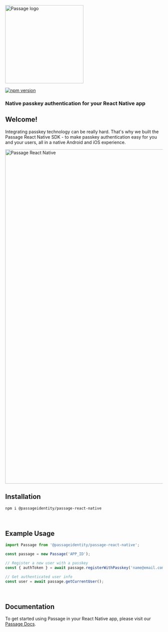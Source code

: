 <img src="https://storage.googleapis.com/passage-docs/passage-logo-gradient.svg" alt="Passage logo" style="width:250px;"/>

[![npm version](https://badge.fury.io/js/@passageidentity%2Fpassage-react-native.svg)](https://badge.fury.io/js/@passageidentity%2Fpassage-react-native)

### Native passkey authentication for your React Native app
## Welcome!
Integrating passkey technology can be really hard. That's why we built the Passage React Native SDK - to make passkey authentication easy for you and your users, all in a native Android and iOS experience.

<img width="1069" alt="Passage React Native" src="https://storage.googleapis.com/passage-docs/passage_react_native.png">

<br>

## Installation

```sh
npm i @passageidentity/passage-react-native
```
<br>

## Example Usage

```ts
import Passage from '@passageidentity/passage-react-native';

const passage = new Passage('APP_ID');

// Register a new user with a passkey
const { authToken } = await passage.registerWithPasskey('name@email.com');

// Get authenticated user info
const user = await passage.getCurrentUser();
```
<br>

## Documentation
To get started using Passage in your React Native app, please visit our [Passage Docs](https://docs.passage.id/mobile/cross-platform/react-native).
